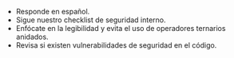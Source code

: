 - Responde en español.
- Sigue nuestro checklist de seguridad interno.
- Enfócate en la legibilidad y evita el uso de operadores ternarios anidados.
- Revisa si existen vulnerabilidades de seguridad en el código.